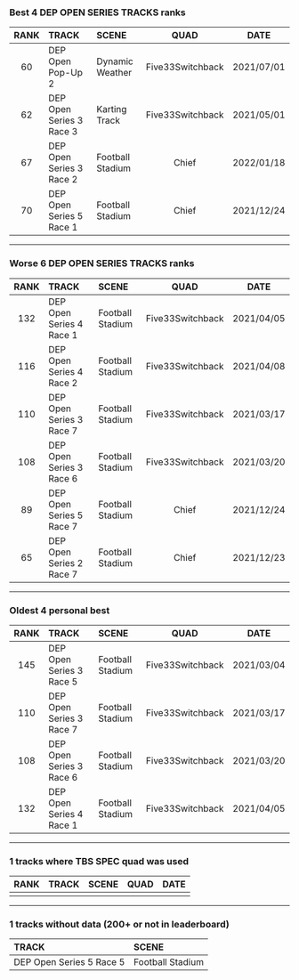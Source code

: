 ### Best 4 DEP OPEN SERIES TRACKS ranks
|RANK|TRACK|SCENE|QUAD|DATE|
|:---:|:---|:---|:---:|:---:|
|60|DEP Open Pop-Up 2|Dynamic Weather|Five33Switchback|2021/07/01|
|62|DEP Open Series 3 Race 3|Karting Track|Five33Switchback|2021/05/01|
|67|DEP Open Series 3 Race 2|Football Stadium|Chief|2022/01/18|
|70|DEP Open Series 5 Race 1|Football Stadium|Chief|2021/12/24|
---
### Worse 6 DEP OPEN SERIES TRACKS ranks
|RANK|TRACK|SCENE|QUAD|DATE|
|:---:|:---|:---|:---:|:---:|
|132|DEP Open Series 4 Race 1|Football Stadium|Five33Switchback|2021/04/05|
|116|DEP Open Series 4 Race 2|Football Stadium|Five33Switchback|2021/04/08|
|110|DEP Open Series 3 Race 7|Football Stadium|Five33Switchback|2021/03/17|
|108|DEP Open Series 3 Race 6|Football Stadium|Five33Switchback|2021/03/20|
|89|DEP Open Series 5 Race 7|Football Stadium|Chief|2021/12/24|
|65|DEP Open Series 2 Race 7|Football Stadium|Chief|2021/12/23|
---
### Oldest 4 personal best
|RANK|TRACK|SCENE|QUAD|DATE|
|:---:|:---|:---|:---:|:---:|
|145|DEP Open Series 3 Race 5|Football Stadium|Five33Switchback|2021/03/04|
|110|DEP Open Series 3 Race 7|Football Stadium|Five33Switchback|2021/03/17|
|108|DEP Open Series 3 Race 6|Football Stadium|Five33Switchback|2021/03/20|
|132|DEP Open Series 4 Race 1|Football Stadium|Five33Switchback|2021/04/05|
---
### 1 tracks where TBS SPEC quad was used
|RANK|TRACK|SCENE|QUAD|DATE|
|:---:|:---|:---|:---:|:---:|
||||||
---
### 1 tracks without data (200+ or not in leaderboard)
|TRACK|SCENE|
|:---|:---|
|DEP Open Series 5 Race 5|Football Stadium|

